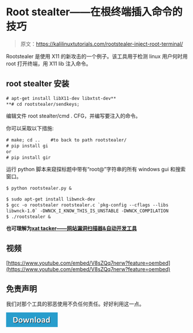 # Root stealter——在根终端插入命令的技巧

> 原文：<https://kalilinuxtutorials.com/rootstealer-inject-root-terminal/>

Rootstealer 是使用 X11 的新攻击的一个例子。该工具用于检测 linux 用户何时用 root 打开终端，用 X11 lib 注入命令。

## **root stealter 安装**

```
# apt-get install libX11-dev libxtst-dev**
**# cd rootstealer/sendkeys;
```

编辑文件 root stealter/cmd . CFG，并编写要注入的命令。

你可以采取以下措施:

```
# make; cd ..    #to back to path rootstealer/ 
# pip install gi
or
# pip install gir
```

运行 python 脚本来窥探标题中带有“root@”字符串的所有 windows gui 和搜索窗口。

```
$ python rootstealer.py &
```

```
$ sudo apt-get install libwnck-dev
$ gcc -o rootstealer rootstealer.c `pkg-config --cflags --libs libwnck-1.0` -DWNCK_I_KNOW_THIS_IS_UNSTABLE -DWNCK_COMPILATION
$ ./rootstealer &
```

**也可理解为[xat tacker——网站漏洞扫描器&自动开发工具](https://kalilinuxtutorials.com/xattacker-website-vulnerability-scanner/)**

## **视频**

[https://www.youtube.com/embed/V8sZQq7nerw?feature=oembed](https://www.youtube.com/embed/V8sZQq7nerw?feature=oembed)

## **免责声明**

我们对那个工具的邪恶使用不负任何责任。好好利用这一点。

[![](img/d861a9096555aeb1980fc054015933d7.png)](https://github.com/CoolerVoid/rootstealer)